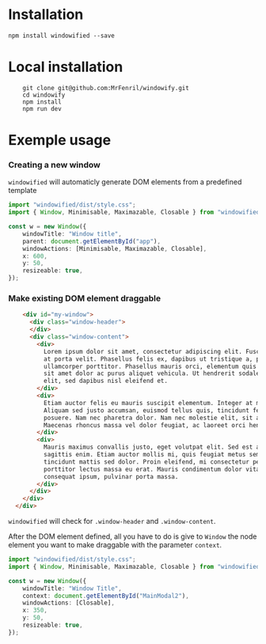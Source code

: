 # Installation

```shell
npm install windowified --save
```

# Local installation

```shell
    git clone git@github.com:MrFenril/windowify.git
    cd windowify
    npm install
    npm run dev
```

# Exemple usage

### Creating a new window

`windowified` will automaticly generate DOM elements from a predefined template

```typescript
import "windowified/dist/style.css";
import { Window, Minimisable, Maximazable, Closable } from "windowified";

const w = new Window({
    windowTitle: "Window title",
    parent: document.getElementById("app"),
    windowActions: [Minimisable, Maximazable, Closable],
    x: 600,
    y: 50,
    resizeable: true,
});
```

### Make existing DOM element draggable

```html
    <div id="my-window">
      <div class="window-header">
      </div>
      <div class="window-content">
        <div>
          Lorem ipsum dolor sit amet, consectetur adipiscing elit. Fusce lacinia elit at tellus aliquet aliquam. Aenean
          at porta velit. Phasellus felis ex, dapibus ut tristique a, porttitor a mi. Nam molestie odio sit amet
          ullamcorper porttitor. Phasellus mauris orci, elementum quis quam nec, pellentesque venenatis turpis. Maecenas
          sit amet dolor ac purus aliquet vehicula. Ut hendrerit sodales lacus quis molestie. Phasellus sagittis posuere
          elit, sed dapibus nisl eleifend et.
        </div>
        <div>
          Etiam auctor felis eu mauris suscipit elementum. Integer at mi in lectus dapibus condimentum et a mauris.
          Aliquam sed justo accumsan, euismod tellus quis, tincidunt felis. Duis ullamcorper nibh gravida augue finibus
          posuere. Nam nec pharetra dolor. Nam nec molestie elit, sit amet porta massa. Integer vel posuere risus.
          Maecenas rhoncus massa vel dolor feugiat, ac laoreet orci hendrerit.
        </div>
        <div>
          Mauris maximus convallis justo, eget volutpat elit. Sed est augue, dignissim ac ex tincidunt, ullamcorper
          sagittis enim. Etiam auctor mollis mi, quis feugiat metus semper euismod. In in tortor ut eros consectetur
          tincidunt mattis sed dolor. Proin eleifend, mi consectetur pellentesque luctus, augue tortor iaculis leo, quis
          porttitor lectus massa eu erat. Mauris condimentum dolor vitae risus euismod hendrerit. Curabitur vitae
          consequat ipsum, pulvinar porta massa.
        </div>
      </div>
    </div>
  </div>
```

`windowified` will check for `.window-header` and `.window-content`.

After the DOM element defined, all you have to do is give to `Window` the node element you want to make draggable with the parameter `context`.

```typescript
import "windowified/dist/style.css";
import { Window, Minimisable, Maximazable, Closable } from "windowified";

const w = new Window({
    windowTitle: "Window Title",
    context: document.getElementById("MainModal2"),
    windowActions: [Closable],
    x: 350,
    y: 50,
    resizeable: true,
});
```
